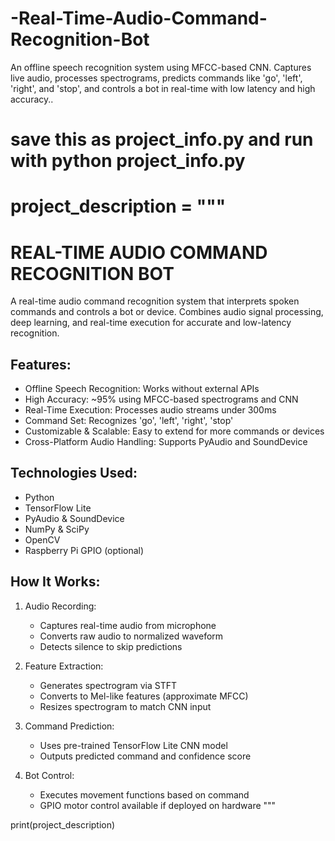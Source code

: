 # -Real-Time-Audio-Command-Recognition-Bot
An offline speech recognition system using MFCC-based CNN. Captures live audio, processes spectrograms, predicts commands like 'go', 'left', 'right', and 'stop', and controls a bot in real-time with low latency and high accuracy..

# save this as project_info.py and run with python project_info.py

project_description = """
====================================================
REAL-TIME AUDIO COMMAND RECOGNITION BOT
====================================================

A real-time audio command recognition system that interprets spoken commands and controls a bot or device.
Combines audio signal processing, deep learning, and real-time execution for accurate and low-latency recognition.

Features:
---------
- Offline Speech Recognition: Works without external APIs
- High Accuracy: ~95% using MFCC-based spectrograms and CNN
- Real-Time Execution: Processes audio streams under 300ms
- Command Set: Recognizes 'go', 'left', 'right', 'stop'
- Customizable & Scalable: Easy to extend for more commands or devices
- Cross-Platform Audio Handling: Supports PyAudio and SoundDevice

Technologies Used:
------------------
- Python
- TensorFlow Lite
- PyAudio & SoundDevice
- NumPy & SciPy
- OpenCV
- Raspberry Pi GPIO (optional)

How It Works:
-------------
1. Audio Recording:
   - Captures real-time audio from microphone
   - Converts raw audio to normalized waveform
   - Detects silence to skip predictions

2. Feature Extraction:
   - Generates spectrogram via STFT
   - Converts to Mel-like features (approximate MFCC)
   - Resizes spectrogram to match CNN input

3. Command Prediction:
   - Uses pre-trained TensorFlow Lite CNN model
   - Outputs predicted command and confidence score

4. Bot Control:
   - Executes movement functions based on command
   - GPIO motor control available if deployed on hardware
"""

print(project_description)
